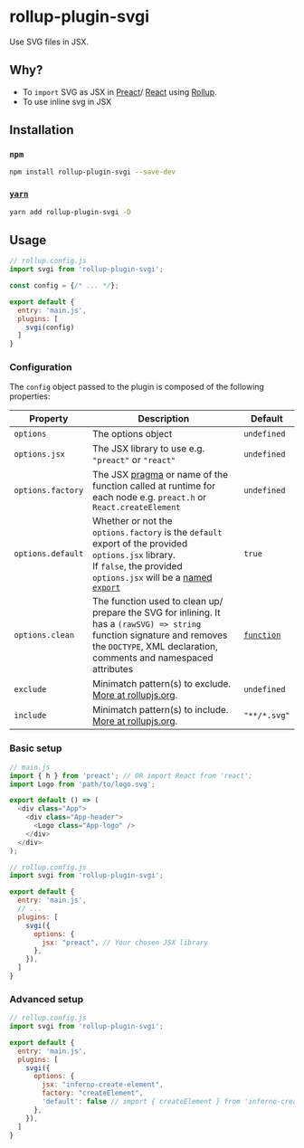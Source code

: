 # rollup-plugin-svgi

Use SVG files in JSX.

## Why?

- To `import` SVG as JSX in [Preact](http://preactjs.com/)/ [React](https://reactjs.org/) using [Rollup](http://rollupjs.org/).
- To use inline svg in JSX

## Installation

### `npm`

```bash
npm install rollup-plugin-svgi --save-dev
```

### [`yarn`](http://yarnpkg.com/)

```bash
yarn add rollup-plugin-svgi -D
```

## Usage

```js
// rollup.config.js
import svgi from 'rollup-plugin-svgi';

const config = {/* ... */};

export default {
  entry: 'main.js',
  plugins: [
    svgi(config)
  ]
}
```

### Configuration

The `config` object passed to the plugin is composed of the following properties:

| Property | Description | Default |
| -------- | ----------- | ------- |
| `options` | The options object | `undefined` |
| `options.jsx` | The JSX library to use e.g. `"preact"` or `"react"` | `undefined` |
| `options.factory` | The JSX [pragma](https://jasonformat.com/wtf-is-jsx/#thepragma) or name of the function called at runtime for each node e.g. `preact.h` or `React.createElement` | `undefined` |
| `options.default` | Whether or not the `options.factory` is the `default` export of the provided `options.jsx` library.<br/>If `false`, the provided `options.jsx` will be a [named `export`](https://developer.mozilla.org/en-US/docs/Web/JavaScript/Reference/Statements/export#Description) | `true` |
| `options.clean` | The function used to clean up/ prepare the SVG for inlining. It has a `(rawSVG) => string` function signature and removes the `DOCTYPE`, XML declaration, comments and namespaced attributes | [`function`](./index.js#L30) |
| `exclude` | Minimatch pattern(s) to exclude.<br/>[More at rollupjs.org](https://rollupjs.org/guide/en#transformers). | `undefined` |
| `include` | Minimatch pattern(s) to include.<br/>[More at rollupjs.org](https://rollupjs.org/guide/en#transformers). | `"**/*.svg"` |

### Basic setup

```js
// main.js
import { h } from 'preact'; // OR import React from 'react';
import Logo from 'path/to/logo.svg';

export default () => (
  <div class="App">
    <div class="App-header">
      <Logo class="App-logo" />
    </div>
  </div>
);
```

```js
// rollup.config.js
import svgi from 'rollup-plugin-svgi';

export default {
  entry: 'main.js',
  // ...
  plugins: [
    svgi({
      options: {
        jsx: "preact", // Your chosen JSX library
      },
    }),
  ]
}
```

### Advanced setup

```js
// rollup.config.js
import svgi from 'rollup-plugin-svgi';

export default {
  entry: 'main.js',
  plugins: [
    svgi({
      options: {
        jsx: "inferno-create-element",
        factory: "createElement",
        'default': false // import { createElement } from 'inferno-create-element';
      },
    }),
  ]
}
```